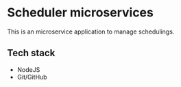 # Scheduler microservices

This is an microservice application to manage schedulings.

## Tech stack
- NodeJS
- Git/GitHub